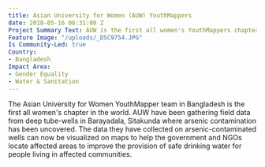 ```yaml
---
title: Asian University for Women (AUW) YouthMappers
date: 2018-05-16 06:31:00 Z
Project Summary Text: AUW is the first all women's YouthMappers chapter in the world
Feature Image: "/uploads/_DSC9754.JPG"
Is Community-Led: true
Country:
- Bangladesh
Impact Area:
- Gender Equality
- Water & Sanitation
---
```


The Asian University for Women YouthMapper team in Bangladesh is the first all women's chapter in the world. AUW have been gathering field data from deep tube-wells in Barayadala, Sitakunda where arsenic contamination has been uncovered. The data they have collected on arsenic-contaminated wells can now be visualized on maps to help the government and NGOs locate affected areas to improve the provision of safe drinking water for people living in affected communities.